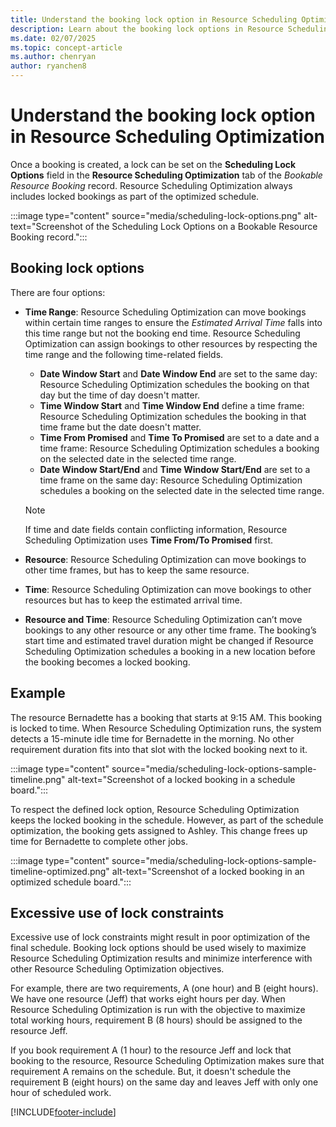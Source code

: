 ```yaml
---
title: Understand the booking lock option in Resource Scheduling Optimization
description: Learn about the booking lock options in Resource Scheduling Optimization for Dynamics 365 Field Service.
ms.date: 02/07/2025
ms.topic: concept-article
ms.author: chenryan
author: ryanchen8
--- 
```


# Understand the booking lock option in Resource Scheduling Optimization

Once a booking is created, a lock can be set on the **Scheduling Lock Options** field in the **Resource Scheduling Optimization** tab of the *Bookable Resource Booking* record. Resource Scheduling Optimization always includes locked bookings as part of the optimized schedule.

:::image type="content" source="media/scheduling-lock-options.png" alt-text="Screenshot of the Scheduling Lock Options on a Bookable Resource Booking record.":::

## Booking lock options

There are four options:

- **Time Range**: Resource Scheduling Optimization can move bookings within certain time ranges to ensure the *Estimated Arrival Time* falls into this time range but not the booking end time. Resource Scheduling Optimization can assign bookings to other resources by respecting the time range and the following time-related fields.

  - **Date Window Start** and **Date Window End** are set to the same day: Resource Scheduling Optimization schedules the booking on that day but the time of day doesn't matter.
  - **Time Window Start** and **Time Window End** define a time frame: Resource Scheduling Optimization schedules the booking in that time frame but the date doesn't matter.
  - **Time From Promised** and **Time To Promised** are set to a date and a time frame: Resource Scheduling Optimization schedules a booking on the selected date in the selected time range.
  - **Date Window Start/End** and **Time Window Start/End** are set to a time frame on the same day: Resource Scheduling Optimization schedules a booking on the selected date in the selected time range.

  > [!NOTE]
  > If time and date fields contain conflicting information, Resource Scheduling Optimization uses **Time From/To Promised** first.

- **Resource**: Resource Scheduling Optimization can move bookings to other time frames, but has to keep the same resource.

- **Time**: Resource Scheduling Optimization can move bookings to other resources but has to keep the estimated arrival time.

- **Resource and Time**: Resource Scheduling Optimization can’t move bookings to any other resource or any other time frame. The booking’s start time and estimated travel duration might be changed if Resource Scheduling Optimization schedules a booking in a new location before the booking becomes a locked booking.

## Example

The resource Bernadette has a booking that starts at 9:15 AM. This booking is locked to time. When Resource Scheduling Optimization runs, the system detects a 15-minute idle time for Bernadette in the morning. No other requirement duration fits into that slot with the locked booking next to it.

:::image type="content" source="media/scheduling-lock-options-sample-timeline.png" alt-text="Screenshot of a locked booking in a schedule board.":::

To respect the defined lock option, Resource Scheduling Optimization keeps the locked booking in the schedule. However, as part of the schedule optimization, the booking gets assigned to Ashley. This change frees up time for Bernadette to complete other jobs.

:::image type="content" source="media/scheduling-lock-options-sample-timeline-optimized.png" alt-text="Screenshot of a locked booking in an optimized schedule board.":::

## Excessive use of lock constraints

Excessive use of lock constraints might result in poor optimization of the final schedule. Booking lock options should be used wisely to maximize Resource Scheduling Optimization results and minimize interference with other Resource Scheduling Optimization objectives.

For example, there are two requirements, A (one hour) and B (eight hours). We have one resource (Jeff) that works eight hours per day. When Resource Scheduling Optimization is run with the objective to maximize total working hours, requirement B (8 hours) should be assigned to the resource Jeff.

If you book requirement A (1 hour) to the resource Jeff and lock that booking to the resource, Resource Scheduling Optimization makes sure that requirement A remains on the schedule. But, it doesn't schedule the requirement B (eight hours) on the same day and leaves Jeff with only one hour of scheduled work.

[!INCLUDE[footer-include](../includes/footer-banner.md)]
